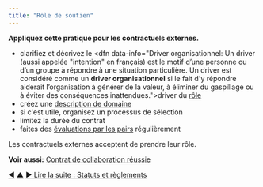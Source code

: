 ```yaml
---
title: "Rôle de soutien"
---
```



<strong>Appliquez cette pratique pour les contractuels externes.</strong>

- clarifiez et décrivez le <dfn data-info="Driver organisationnel: Un driver (aussi appelée "intention" en français) est le motif d’une personne ou d’un groupe à répondre à une situation particulière. Un driver est considéré comme un **driver organisationnel** si le fait d'y répondre aiderait l’organisation à générer de la valeur, à éliminer du gaspillage ou à éviter des conséquences inattendues.">driver</dfn> du [rôle](role.html)
- créez une [description de domaine](clarify-and-develop-domains.html)
- si c'est utile, organisez un processus de sélection
- limitez la durée du contrat
- faites des [évaluations par les pairs](peer-review.html) régulièrement

Les contractuels externes acceptent de prendre leur rôle.

**Voir aussi:** [Contrat de collaboration réussie](contract-for-successful-collaboration.html)

<div class="bottom-nav">
<a href="transparent-salary.html" title="Retour à : Transparence salariale">◀</a> <a href="enablers-of-collaboration.html" title="Remonter: Catalyser la collaboration">▲</a> <a href="bylaws.html" title="">▶ Lire la suite : Statuts et règlements</a>
</div>


<script type="text/javascript">
Mousetrap.bind('g n', function() {
    window.location.href = 'bylaws.html';
    return false;
});
</script>


